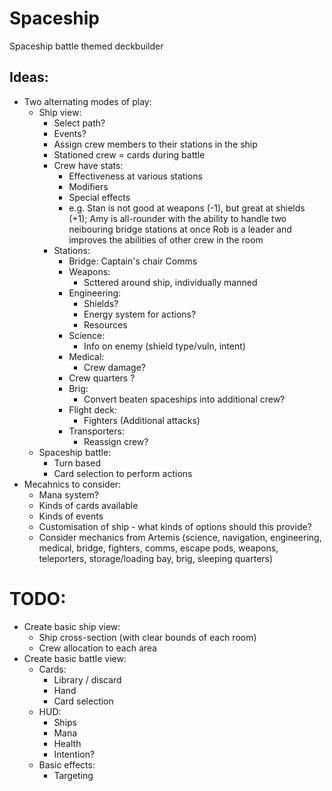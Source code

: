 # Spaceship
Spaceship battle themed deckbuilder

## Ideas:
- Two alternating modes of play:
    - Ship view:
        - Select path?
        - Events?
        - Assign crew members to their stations in the ship
        - Stationed crew = cards during battle
        - Crew have stats:
            - Effectiveness at various stations
            - Modifiers
            - Special effects
            - e.g. Stan is not good at weapons (-1), but great at shields (+1);
                Amy is all-rounder with the ability to handle two neibouring bridge stations at once
                Rob is a leader and improves the abilities of other crew in the room
        - Stations:
            - Bridge:
                Captain's chair
                Comms
            - Weapons:
                - Scttered around ship, individually manned
            - Engineering:
                - Shields?
                - Energy system for actions?
                - Resources
            - Science:
                - Info on enemy (shield type/vuln, intent)
            - Medical:
                - Crew damage?
            - Crew quarters ?
            - Brig:
                - Convert beaten spaceships into additional crew?
            - Flight deck:
                - Fighters (Additional attacks)
            - Transporters:
                - Reassign crew?
    - Spaceship battle:
        - Turn based
        - Card selection to perform actions
- Mecahnics to consider:
    - Mana system?
    - Kinds of cards available
    - Kinds of events
    - Customisation of ship - what kinds of options should this provide?
    - Consider mechanics from Artemis (science, navigation, engineering, medical, bridge, fighters, comms, escape pods, weapons, teleporters, storage/loading bay, brig, sleeping quarters)

# TODO:
- Create basic ship view:
    - Ship cross-section (with clear bounds of each room)
    - Crew allocation to each area
- Create basic battle view:
    - Cards:
        - Library / discard
        - Hand
        - Card selection
    - HUD:
        - Ships
        - Mana
        - Health
        - Intention?
    - Basic effects:
        - Targeting